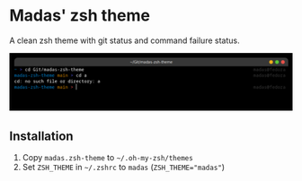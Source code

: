 # Madas' zsh theme
A clean zsh theme with git status and command failure status.

<img src="https://github.com/Madasish/madas-zsh-theme/raw/main/screenshot.png">

## Installation
1. Copy `madas.zsh-theme` to `~/.oh-my-zsh/themes`
2. Set `ZSH_THEME` in `~/.zshrc` to `madas` (`ZSH_THEME="madas"`)
